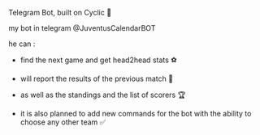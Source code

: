  Telegram Bot, built on Cyclic 🤖

 my bot in telegram @JuventusCalendarBOT

 he can : 

 - find the next game and get head2head stats ⚽

 - will report the results of the previous match 👏

 - as well as the standings and the list of scorers 🏆

 - it is also planned to add new commands for the bot with the ability to choose any other team ✅
